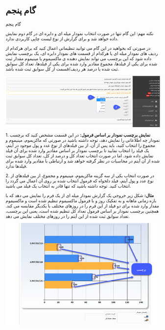 # گام پنجم    

گام پنجم

نکته مهم: این گام تنها در صورت انتخاب نمودار میله ای و دایره ای در گام دوم نمایش داده خواهد شد و برای گزارش از نوع لیست چاپی کاربردی ندارد.

در صورتی که بخواهید در این گام می توانید تنظیماتی اعمال کنید که برای هرکدام از ردیف های نمودار میله ای یا هرکدام از قسمت های نمودار دایره ای، یک برچسب نمایش داده شود که این برچسب می تواند نمایش دهنده ی ماکسیموم یا مینیموم مقدار ثبت شده برای یکی از فیلدها، مجموع مقادیر وارد شده برای یکی از فیلدها، تعداد کل سوابق ثبت شده یا درصد هر ردیف/قسمت از کل سوابق ثبت شده باشد.

 ![](Fifthstep/Fifthstep1.png) 

1\. **نمایش برچسب نمودار بر اساس فرمول:** در این قسمت مشخص کنید که برچسب نمودار چه اطلاعاتی را نمایش دهد، توجه داشته باشید در صورتی که ماکزیموم، مینیموم و مجموع را انتخاب کنید، باید پس از آن، از بین فیلدهای از نوع عدد و پول موجود در آیتم، یک فیلد را انتخاب نمایید تا برچسب نمودار بر اساس مقادیر وارد شده برای آن فیلد نمایش داده شود. اما در صورت انتخاب تعداد کل و درصد از کل، تعداد کل سوابق ثبت شده از آن آیتم در محاسبات در نظر گرفته خواهد شد و ارتباطی با مقادیر وارد شده برای فیلدها ندارد.

2. در صورت انتخاب یکی از سه گزینه ماکزیموم، مینیموم و مجموع، از بین فیلدهای از نوع عدد و پول آیتم، فیلد دلخواه که فرمول انتخاب شده بر روی آن اعمال می گردد را انتخاب کنید. توجه داشته باشید که تنها قادر به انتخاب یک فیلد می باشید.

**مثال:** شکل زیر خروجی یک گزارش نمودار میله ای از یک فرم را نمایش می دهد که با بازه زمانی ماهانه و به تفکیک روز و با فرمول ماکسیموم تنظیم شده است و ماکسیموم مقدار وارد شده برای دو فیلد از این فرم را در روزهای مختلف با یکدیگر مقایسه می کند. همچنین برچسب نمودار بر اساس فرمول تعداد کل تنظیم شده است، یعنی این برچسب، تعداد سوابق ثبت شده از این آیتم را در روزهای مختلف نمایش می دهد.

 ![](Fifthstep/Fifthstep2.png)